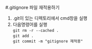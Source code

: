 #.gitignore 파일 재적용하기  
1. .git이 있는 디렉토리에서 cmd창을 실행
2. 다음명령어를 실행  
<code>git rm -r --cached .</code>  
<code>git add .</code>  
<code>git commit -m "gitignore 재적용"</code>
